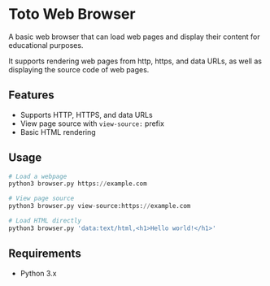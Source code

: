 # Toto Web Browser

A basic web browser that can load web pages and display their content for educational purposes.

It supports rendering web pages from http, https, and data URLs, as well as displaying the source code of web pages.

## Features

- Supports HTTP, HTTPS, and data URLs
- View page source with `view-source:` prefix
- Basic HTML rendering

## Usage

```python
# Load a webpage
python3 browser.py https://example.com

# View page source
python3 browser.py view-source:https://example.com

# Load HTML directly
python3 browser.py 'data:text/html,<h1>Hello world!</h1>'
```

## Requirements

- Python 3.x

